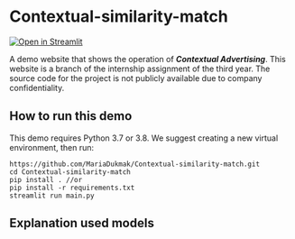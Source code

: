 # Contextual-similarity-match

[![Open in Streamlit](https://static.streamlit.io/badges/streamlit_badge_black_white.svg)](https://share.streamlit.io/mariadukmak/contextual-similarity-match/main/main.py)

A demo website that shows the operation of _**Contextual Advertising**_. 
This website is a branch of the internship assignment of the third year. 
The source code for the project is not publicly available due to company confidentiality.

## How to run this demo 
This demo requires Python 3.7 or 3.8. We suggest creating a new virtual environment, then run: 

```commandline
https://github.com/MariaDukmak/Contextual-similarity-match.git
cd Contextual-similarity-match
pip install . //or 
pip install -r requirements.txt
streamlit run main.py

```

## Explanation used models 



